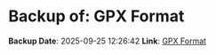 # Backup of: GPX Format

**Backup Date**: 2025-09-25 12:26:42
**Link**: [GPX Format](https://przemienniki.net/export/przemienniki.gpx)
